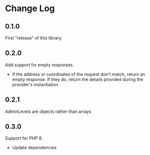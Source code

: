 # Change Log

## 0.1.0

First "release" of this library. 

## 0.2.0

Add support for empty responses.

* If the address or coordinates of the request don't match, return an empty response. If they do, return the details provided during the provider's instantiation.

## 0.2.1

AdminLevels are objects rather than arrays

## 0.3.0

Support for PHP 8.

* Update dependencies
